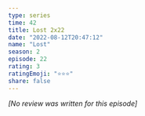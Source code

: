 ```yaml
---
type: series
time: 42
title: Lost 2x22
date: "2022-08-12T20:47:12"
name: "Lost"
season: 2
episode: 22
rating: 3
ratingEmoji: "⭐️⭐️⭐️"
share: false
---
```


*[No review was written for this episode]*